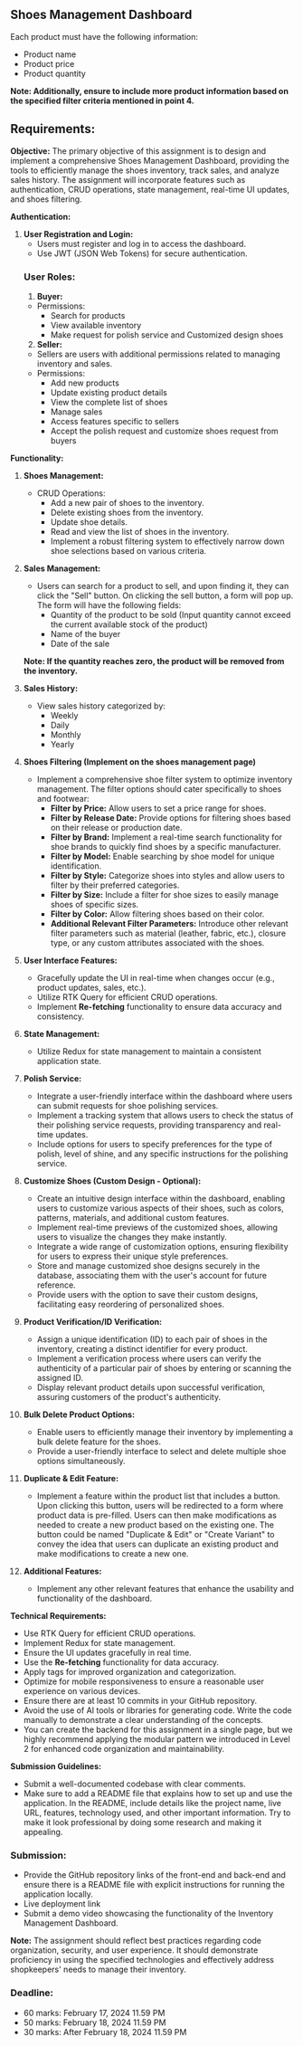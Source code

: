 ## **Shoes Management Dashboard**

Each product must have the following information:

- Product name
- Product price
- Product quantity

**Note: Additionally, ensure to include more product information based on the specified filter criteria mentioned in point 4.**

## **Requirements:**

**Objective:**
The primary objective of this assignment is to design and implement a comprehensive Shoes Management Dashboard, providing the tools to efficiently manage the shoes inventory, track sales, and analyze sales history. The assignment will incorporate features such as authentication, CRUD operations, state management, real-time UI updates, and shoes filtering.

**Authentication:**

1. **User Registration and Login:**
    - Users must register and log in to access the dashboard.
    - Use JWT (JSON Web Tokens) for secure authentication.
    ### User Roles:
    1. **Buyer:**
    - Permissions:
        - Search for products
        - View available inventory
        - Make request for polish service and Customized design shoes
    2. **Seller:**
    - Sellers are users with additional permissions related to managing inventory and sales.
    - Permissions:
        - Add new products
        - Update existing product details
        - View the complete list of shoes
        - Manage sales
        - Access features specific to sellers
        - Accept the polish request and customize shoes request from buyers

**Functionality:**

1. **Shoes Management:**
    - CRUD Operations:
        - Add a new pair of shoes to the inventory.
        - Delete existing shoes from the inventory.
        - Update shoe details.
        - Read and view the list of shoes in the inventory.
        - Implement a robust filtering system to effectively narrow down shoe selections based on various criteria.
2. **Sales Management:**
    - Users can search for a product to sell, and upon finding it, they can click the "Sell" button. On clicking the sell button, a form will pop up. The form will have the following fields:
        - Quantity of the product to be sold (Input quantity cannot exceed the current available stock of the product)
        - Name of the buyer
        - Date of the sale
    
    **Note: If the quantity reaches zero, the product will be removed from the inventory.**
    
3. **Sales History:**
    - View sales history categorized by:
        - Weekly
        - Daily
        - Monthly
        - Yearly
4. **Shoes Filtering (Implement on the shoes management page)**
    - Implement a comprehensive shoe filter system to optimize inventory management. The filter options should cater specifically to shoes and footwear:
        - **Filter by Price:** Allow users to set a price range for shoes.
        - **Filter by Release Date:** Provide options for filtering shoes based on their release or production date.
        - **Filter by Brand:** Implement a real-time search functionality for shoe brands to quickly find shoes by a specific manufacturer.
        - **Filter by Model:** Enable searching by shoe model for unique identification.
        - **Filter by Style:** Categorize shoes into styles and allow users to filter by their preferred categories.
        - **Filter by Size:** Include a filter for shoe sizes to easily manage shoes of specific sizes.
        - **Filter by Color:** Allow filtering shoes based on their color.
        - **Additional Relevant Filter Parameters:** Introduce other relevant filter parameters such as material (leather, fabric, etc.), closure type, or any custom attributes associated with the shoes.
5. **User Interface Features:**
    - Gracefully update the UI in real-time when changes occur (e.g., product updates, sales, etc.).
    - Utilize RTK Query for efficient CRUD operations.
    - Implement **Re-fetching** functionality to ensure data accuracy and consistency.
6. **State Management:**
    - Utilize Redux for state management to maintain a consistent application state.
7. **Polish Service:**
    - Integrate a user-friendly interface within the dashboard where users can submit requests for shoe polishing services.
    - Implement a tracking system that allows users to check the status of their polishing service requests, providing transparency and real-time updates.
    - Include options for users to specify preferences for the type of polish, level of shine, and any specific instructions for the polishing service.
8. **Customize Shoes (Custom Design - Optional):**
    - Create an intuitive design interface within the dashboard, enabling users to customize various aspects of their shoes, such as colors, patterns, materials, and additional custom features.
    - Implement real-time previews of the customized shoes, allowing users to visualize the changes they make instantly.
    - Integrate a wide range of customization options, ensuring flexibility for users to express their unique style preferences.
    - Store and manage customized shoe designs securely in the database, associating them with the user's account for future reference.
    - Provide users with the option to save their custom designs, facilitating easy reordering of personalized shoes.
9. **Product Verification/ID Verification:**
    - Assign a unique identification (ID) to each pair of shoes in the inventory, creating a distinct identifier for every product.
    - Implement a verification process where users can verify the authenticity of a particular pair of shoes by entering or scanning the assigned ID.
    - Display relevant product details upon successful verification, assuring customers of the product's authenticity.
10. **Bulk Delete Product Options:**
    - Enable users to efficiently manage their inventory by implementing a bulk delete feature for the shoes.
    - Provide a user-friendly interface to select and delete multiple shoe options simultaneously.
11. **Duplicate & Edit Feature:**
    - Implement a feature within the product list that includes a button. Upon clicking this button, users will be redirected to a form where product data is pre-filled. Users can then make modifications as needed to create a new product based on the existing one. The button could be named "Duplicate & Edit" or "Create Variant" to convey the idea that users can duplicate an existing product and make modifications to create a new one.
12. **Additional Features:**
    - Implement any other relevant features that enhance the usability and functionality of the dashboard.

**Technical Requirements:**

- Use RTK Query for efficient CRUD operations.
- Implement Redux for state management.
- Ensure the UI updates gracefully in real time.
- Use the **Re-fetching** functionality for data accuracy.
- Apply tags for improved organization and categorization.
- Optimize for mobile responsiveness to ensure a reasonable user experience on various devices.
- Ensure there are at least 10 commits in your GitHub repository.
- Avoid the use of AI tools or libraries for generating code. Write the code manually to demonstrate a clear understanding of the concepts.
- You can create the backend for this assignment in a single page, but we highly recommend applying the modular pattern we introduced in Level 2 for enhanced code organization and maintainability.

**Submission Guidelines:**

- Submit a well-documented codebase with clear comments.
- Make sure to add a README file that explains how to set up and use the application. In the README, include details like the project name, live URL, features, technology used, and other important information. Try to make it look professional by doing some research and making it appealing.

### **Submission:**

- Provide the GitHub repository links of the front-end and back-end and ensure there is a README file with explicit instructions for running the application locally.
- Live deployment link
- Submit a demo video showcasing the functionality of the Inventory Management Dashboard.

**Note:**
The assignment should reflect best practices regarding code organization, security, and user experience. It should demonstrate proficiency in using the specified technologies and effectively address shopkeepers' needs to manage their inventory.

### **Deadline:**

- 60 marks: February 17, 2024 11.59 PM
- 50 marks: February 18, 2024 11.59 PM
- 30 marks: After February 18, 2024 11.59 PM
